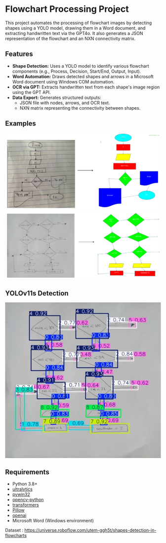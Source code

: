 # Flowchart Processing Project

This project automates the processing of flowchart images by detecting shapes using a YOLO model, drawing them in a Word document, and extracting handwritten text via the GPT4o. It also generates a JSON representation of the flowchart and an NXN connectivity matrix.


## Features

- **Shape Detection:** Uses a YOLO model to identify various flowchart components (e.g., Process, Decision, Start/End, Output, Input).
- **Word Automation:** Draws detected shapes and arrows in a Microsoft Word document using Windows COM automation.
- **OCR via GPT:** Extracts handwritten text from each shape's image region using the GPT API.
- **Data Export:** Generates structured outputs:
  - JSON file with nodes, arrows, and OCR text.
  - NXN matrix representing the connectivity between shapes.
## Examples
![Example 1](outputs/output_example.png)
![Example 2](outputs/output_example2.png)

## YOLOv11s Detection

![Detection 1](outputs/detection_yolo.jpg)
## Requirements

- Python 3.8+
- [ultralytics](https://github.com/ultralytics/ultralytics)
- [pywin32](https://pypi.org/project/pywin32/)
- [opencv-python](https://pypi.org/project/opencv-python/)
- [transformers](https://huggingface.co/docs/transformers/)
- [Pillow](https://python-pillow.org/)
- [openai](https://github.com/openai/openai-python)
- Microsoft Word (Windows environment)




Dataset : https://universe.roboflow.com/utem-ggh5t/shapes-detection-in-flowcharts




